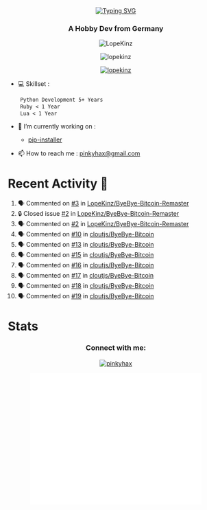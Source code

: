 <div align=center>
<a href="https://git.io/typing-svg"><img src="https://readme-typing-svg.herokuapp.com?font=Fira+Code&pause=1000&center=true&multiline=true&width=435&height=55&lines=Lopekinz;Advanced+Python+Developer" alt="Typing SVG" /></a>
</div>
<h3 align="center">A Hobby Dev from Germany</h3>

<p align="center"> <img src="https://img.shields.io/github/followers/LopeKinz?label=Follow&style=social)](https://github.com/LopeKinz" alt="LopeKinz" /> </p>
<p align="center"> <img src="https://komarev.com/ghpvc/?username=lopekinz&label=Profile%20views&color=0e75b6&style=flat" alt="lopekinz" /> </p>

<p align="center"> <a href="https://github.com/ryo-ma/github-profile-trophy"><img src="https://github-profile-trophy.vercel.app/?username=lopekinz&theme=onedark" alt="lopekinz" /></a> </p>

- 💻 Skillset :
```
    Python Development 5+ Years
    Ruby < 1 Year
    Lua < 1 Year
```
- 🔭 I’m currently working on :
     * [pip-installer](https://www.github.com/LopeKinz/pip-installer)

- 📫 How to reach me : [pinkyhax@gmail.com](mailto:pinkyhax@gmail.com)

# Recent Activity 🎉
<!--START_SECTION:activity-->
1. 🗣 Commented on [#3](https://github.com/LopeKinz/ByeBye-Bitcoin-Remaster/issues/3#issuecomment-1634801511) in [LopeKinz/ByeBye-Bitcoin-Remaster](https://github.com/LopeKinz/ByeBye-Bitcoin-Remaster)
2. 🔒 Closed issue [#2](https://github.com/LopeKinz/ByeBye-Bitcoin-Remaster/issues/2) in [LopeKinz/ByeBye-Bitcoin-Remaster](https://github.com/LopeKinz/ByeBye-Bitcoin-Remaster)
3. 🗣 Commented on [#2](https://github.com/LopeKinz/ByeBye-Bitcoin-Remaster/issues/2#issuecomment-1631957908) in [LopeKinz/ByeBye-Bitcoin-Remaster](https://github.com/LopeKinz/ByeBye-Bitcoin-Remaster)
4. 🗣 Commented on [#10](https://github.com/cloutjs/ByeBye-Bitcoin/issues/10#issuecomment-1624840511) in [cloutjs/ByeBye-Bitcoin](https://github.com/cloutjs/ByeBye-Bitcoin)
5. 🗣 Commented on [#13](https://github.com/cloutjs/ByeBye-Bitcoin/issues/13#issuecomment-1624840333) in [cloutjs/ByeBye-Bitcoin](https://github.com/cloutjs/ByeBye-Bitcoin)
6. 🗣 Commented on [#15](https://github.com/cloutjs/ByeBye-Bitcoin/issues/15#issuecomment-1624840154) in [cloutjs/ByeBye-Bitcoin](https://github.com/cloutjs/ByeBye-Bitcoin)
7. 🗣 Commented on [#16](https://github.com/cloutjs/ByeBye-Bitcoin/issues/16#issuecomment-1624839980) in [cloutjs/ByeBye-Bitcoin](https://github.com/cloutjs/ByeBye-Bitcoin)
8. 🗣 Commented on [#17](https://github.com/cloutjs/ByeBye-Bitcoin/issues/17#issuecomment-1624839800) in [cloutjs/ByeBye-Bitcoin](https://github.com/cloutjs/ByeBye-Bitcoin)
9. 🗣 Commented on [#18](https://github.com/cloutjs/ByeBye-Bitcoin/issues/18#issuecomment-1624839614) in [cloutjs/ByeBye-Bitcoin](https://github.com/cloutjs/ByeBye-Bitcoin)
10. 🗣 Commented on [#19](https://github.com/cloutjs/ByeBye-Bitcoin/issues/19#issuecomment-1624839449) in [cloutjs/ByeBye-Bitcoin](https://github.com/cloutjs/ByeBye-Bitcoin)
<!--END_SECTION:activity-->


# Stats
<h3 align="center">Connect with me:</h3>
<p align="center">
<a href="https://instagram.com/pinkyhax" target="blank"><img align="center" src="https://raw.githubusercontent.com/rahuldkjain/github-profile-readme-generator/master/src/images/icons/Social/instagram.svg" alt="pinkyhax" height="30" width="40" /></a>
</p>

<p align=center>
  <img align="center" src="/github-metrics.svg" alt="Metrics" width="400">
</p>


